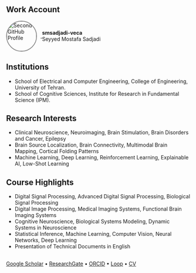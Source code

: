 ## Work Account

<p align="left">
  <a href="https://github.com/smsadjadi-veca">
    <img src="https://github.com/smsadjadi-veca.png" width="80" height="80" 
         style="border-radius: 50%; border: 2px solid #888; vertical-align: middle; margin-right: 10px;" 
         alt="Second GitHub Profile">
  </a>
  <span style="display: inline-block; vertical-align: middle; line-height: 1.2;">
    <a href="https://github.com/smsadjadi-veca" style="text-decoration: none; color: inherit;">
      <strong>smsadjadi-veca</strong><br>
      Seyyed Mostafa Sadjadi
    </a>
  </span>
</p>

## Institutions  
- School of Electrical and Computer Engineering, College of Engineering, University of Tehran.  
- School of Cognitive Sciences, Institute for Research in Fundamental Science (IPM).  
## Research Interests  
- Clinical Neuroscience, Neuroimaging, Brain Stimulation, Brain Disorders and Cancer, Epilepsy  
- Brain Source Localization, Brain Connectivity, Multimodal Brain Mapping, Cortical Folding Patterns  
- Machine Learning, Deep Learning, Reinforcement Learning, Explainable AI, Low-Shot Learning  
## Course Highlights
- Digital Signal Processing, Advanced Digital Signal Processing, Biological Signal Processing  
- Digital Image Processing, Medical Imaging Systems, Functional Brain Imaging Systems  
- Cognitive Neuroscience, Biological Systems Modeling, Dynamic Systems in Neuroscience  
- Statistical Inference, Machine Learning, Computer Vision, Neural Networks, Deep Learning  
- Presentation of Technical Documents in English  
##  
[Google Scholar](https://scholar.google.com/citations?user=Eaz5eDQAAAAJ&hl=en&oi=ao) • [ResearchGate](https://www.researchgate.net/profile/Seyyed-Mostafa-Sadjadi) • [ORCID](https://orcid.org/0000-0001-7579-2434) • [Loop](https://loop.frontiersin.org/people/1290643/overview) • [CV](https://drive.google.com/file/d/1F2ANtLHzXYIfMHvbaP5GpYGp0-4II0Rd/view)  
